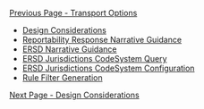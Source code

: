 [Previous Page - Transport Options](transport_options.html)

<ul>
	<li><a href="Design_Considerations.html">Design Considerations</a></li>
	<li><a href="Reportability_Response_Narrative_Guidance.html">Reportability Response Narrative Guidance</a></li>
	<li><a href="ersd_narrative_guidance.html">ERSD Narrative Guidance</a></li>
	<li><a href="ersd_jurisdictions_codesystem_query.html">ERSD Jurisdictions CodeSystem Query</a></li>
	<li><a href="ersd_jurisdictions_codesystem_configuration.html">ERSD Jurisdictions CodeSystem Configuration</a></li>
	<li><a href="rule_filter_generation.html">Rule Filter Generation</a></li>
</ul>

[Next Page - Design Considerations](design_considerations.html)